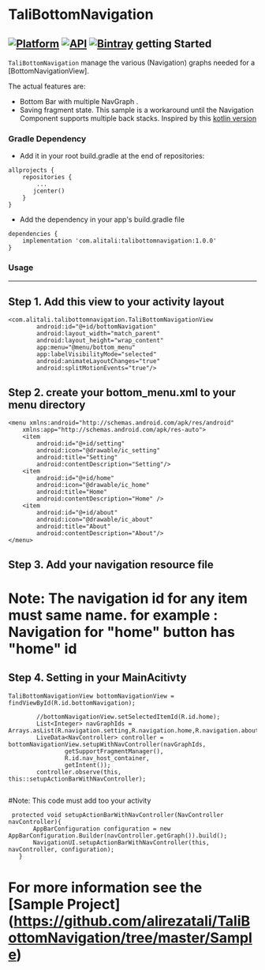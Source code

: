# TaliBottomNavigation
 [![Platform](https://img.shields.io/badge/Platform-Android-green.svg?style=flat)](https://www.android.com/) [![API](https://img.shields.io/badge/API-19%2B-brightgreen.svg?style=flat)](https://android-arsenal.com/api?level=19)
 [![Bintray](https://img.shields.io/bintray/v/alirezatali/TaliBottomNavigation/com.alitali%3Atalibottomnavigation.svg?logo=jfrog-bintray)](https://bintray.com/alirezatali/TaliBottomNavigation/com.alitali%3Atalibottomnavigation) 
 getting Started
------------------------
`TaliBottomNavigation` manage the various (Navigation) graphs needed for a [BottomNavigationView].

The actual features are:

 * Bottom Bar with multiple NavGraph .
 * Saving fragment state.
 This sample is a workaround until the Navigation Component supports multiple back stacks.
 Inspired by this [kotlin version](https://github.com/android/architecture-components-samples/blob/master/NavigationAdvancedSample/app/src/main/java/com/example/android/navigationadvancedsample/NavigationExtensions.kt)
 
 ### Gradle Dependency
* Add it in your root build.gradle at the end of repositories:

```
allprojects {
    repositories {
        ...
       jcenter()
    }
}
```

* Add the dependency in your app's build.gradle file

```
dependencies {
	implementation 'com.alitali:talibottomnavigation:1.0.0'
}
```

### Usage
------------------------
## Step 1.  Add this view to your activity layout
```
<com.alitali.talibottomnavigation.TaliBottomNavigationView
        android:id="@+id/bottomNavigation"
        android:layout_width="match_parent"
        android:layout_height="wrap_content"
        app:menu="@menu/bottom_menu"
        app:labelVisibilityMode="selected"
        android:animateLayoutChanges="true"
        android:splitMotionEvents="true"/>

```
## Step 2.  create your bottom_menu.xml to your menu directory
```
<menu xmlns:android="http://schemas.android.com/apk/res/android"
    xmlns:app="http://schemas.android.com/apk/res-auto">
    <item
        android:id="@+id/setting"
        android:icon="@drawable/ic_setting"
        android:title="Setting"
        android:contentDescription="Setting"/>
    <item
        android:id="@+id/home"
        android:icon="@drawable/ic_home"
        android:title="Home"
        android:contentDescription="Home" />
    <item
        android:id="@+id/about"
        android:icon="@drawable/ic_about"
        android:title="About"
        android:contentDescription="About"/>
</menu>

``` 
## Step 3.  Add your navigation resource file 
# Note: The navigation id for any item must same name. for example : Navigation for "home" button has "home" id
## Step 4.  Setting in your MainAcitivty
```
TaliBottomNavigationView bottomNavigationView = findViewById(R.id.bottomNavigation);

        //bottomNavigationView.setSelectedItemId(R.id.home);
        List<Integer> navGraphIds = Arrays.asList(R.navigation.setting,R.navigation.home,R.navigation.about);
        LiveData<NavController> controller = bottomNavigationView.setupWithNavController(navGraphIds,
                getSupportFragmentManager(),
                R.id.nav_host_container,
                getIntent());
        controller.observe(this, this::setupActionBarWithNavController);
        
 ```
  #Note: This code must add too your activity 
 ```
  protected void setupActionBarWithNavController(NavController navController){
        AppBarConfiguration configuration = new AppBarConfiguration.Builder(navController.getGraph()).build();
        NavigationUI.setupActionBarWithNavController(this, navController, configuration);
    }
 ```
 # For more information see the [Sample Project] (https://github.com/alirezatali/TaliBottomNavigation/tree/master/Sample)
 ### 
 
